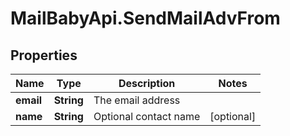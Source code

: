 # MailBabyApi.SendMailAdvFrom

## Properties

Name | Type | Description | Notes
------------ | ------------- | ------------- | -------------
**email** | **String** | The email address | 
**name** | **String** | Optional contact name | [optional] 



